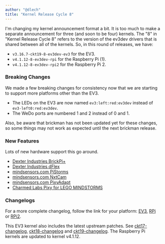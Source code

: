 ```yaml
---
author: "@dlech"
title: "Kernel Release Cycle 8"
---
```


I'm changing my kernel announcement format a bit. It is too much to make a separate
announcement for three (and soon to be four) kernels. The "8" in "Kernel Release Cycle 8"
refers to the version of the ev3dev drivers that is shared between all of the kernels.
So, in this round of releases, we have:

* `v3.16.7-ckt19-8-ev3dev-ev3` for the EV3.
* `v4.1.12-8-ev3dev-rpi` for the Raspberry Pi (1).
* `v4.1.12-8-ev3dev-rpi2` for the Raspberry Pi 2.

### Breaking Changes

We made a few breaking changes for consistency now that we are starting to support
more platforms other than the EV3.

* The LEDs on the EV3 are now named `ev3:left:red:ev3dev` instead of `ev3-left0:red:ev3dev`.
* The WeDo ports are numbered 1 and 2 instead of 0 and 1.

Also, be aware that brickman has not been updated yet for these changes, so some
things may not work as expected until the next brickman release.

### New Features

Lots of new hardware support this go around.

* [Dexter Industries BrickPi+](https://www.dexterindustries.com/shop/brickpi-advanced-for-raspberry-pi/)
* [Dexter Industries dFlex](https://www.dexterindustries.com/shop/dflex-lego-mindstorms-nxt-flexible-sensor-for-mindstorms/)
* [mindsensors.com PiStorms](http://www.mindsensors.com/stem-education/13-pistorms-base-kit)
* [mindsensors.com NxtCam](http://www.mindsensors.com/ev3-and-nxt/14-vision-subsystem-v4-for-nxt-or-ev3-nxtcam-v4)
* [mindsensors.com PixyAdapt](http://www.mindsensors.com/ev3-and-nxt/36-pixy-adapter-with-pixy-camera-for-mindstorms-ev3)
* [Charmed Labs Pixy for LEGO MINDSTORMS](https://pixycam.com/pixy-lego/)

### Changelogs

For a more complete changelog, follow the link for your platform:
[EV3][ev3-changelog], [RPi][rpi-changelog] or [RPi2][rpi2-changelog].

This EV3 kernel also includes the latest upstream patches. See [ckt17-changelog],
[ckt18-changelog] and [ckt19-changelog]. The Raspberry Pi kernels are updated
to kernel v4.1.12.

[ckt17-changelog]: https://lists.ubuntu.com/archives/kernel-team/2015-September/062693.html
[ckt18-changelog]: https://lists.ubuntu.com/archives/kernel-team/2015-October/063582.html
[ckt19-changelog]: https://lists.ubuntu.com/archives/kernel-team/2015-October/064868.html
[ev3-changelog]: https://github.com/ev3dev/ev3dev-kpkg/blob/d7a25712d3f56cc4351e399a9b69e3493b739a02/ev3dev-ev3/changelog
[rpi-changelog]: https://github.com/ev3dev/ev3dev-kpkg/blob/162ae6365660dc50fa1fd1cf30185e9240858312/ev3dev-rpi/changelog
[rpi2-changelog]: https://github.com/ev3dev/ev3dev-kpkg/blob/bc248a3abb784ace049a47ccbfed6153ec5b6b9f/ev3dev-rpi2/changelog
